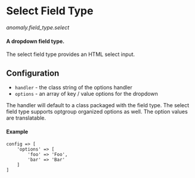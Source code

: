 # Select Field Type

*anomaly.field_type.select*

#### A dropdown field type.

The select field type provides an HTML select input.

## Configuration

- `handler` - the class string of the options handler
- `options` - an array of key / value options for the dropdown
 
The handler will default to a class packaged with the field type. The select field type supports optgroup organized options as well. The option values are translatable.

#### Example

	config => [
	    'options' => [
	        'foo' => 'Foo',
	        'bar' => 'Bar'
	    ]
	]
